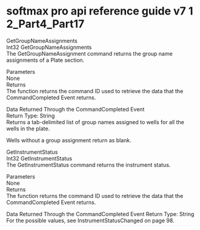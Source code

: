 # softmax pro api reference guide v7 1 2\_Part4\_Part17

GetGroupNameAssignments\
Int32 GetGroupNameAssignments\
The GetGroupNameAssignment command returns the group name assignments of a Plate section.

Parameters\
None\
Returns\
The function returns the command ID used to retrieve the data that the CommandCompleted Event returns.

Data Returned Through the CommandCompleted Event\
Return Type: String\
Returns a tab-delimited list of group names assigned to wells for all the wells in the plate.

Wells without a group assignment return as blank.

GetInstrumentStatus\
Int32 GetInstrumentStatus\
The GetInstrumentStatus command returns the instrument status.

Parameters\
None\
Returns\
The function returns the command ID used to retrieve the data that the CommandCompleted Event returns.

Data Returned Through the CommandCompleted Event Return Type: String\
For the possible values, see InstrumentStatusChanged on page 98.
